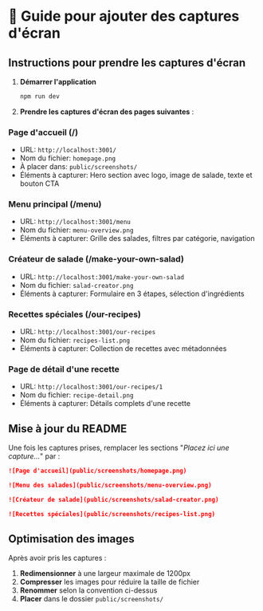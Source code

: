 # 📸 Guide pour ajouter des captures d'écran

## Instructions pour prendre les captures d'écran

1. **Démarrer l'application**
   ```bash
   npm run dev
   ```

2. **Prendre les captures d'écran des pages suivantes** :

### Page d'accueil (/)
- URL: `http://localhost:3001/`
- Nom du fichier: `homepage.png`
- À placer dans: `public/screenshots/`
- Éléments à capturer: Hero section avec logo, image de salade, texte et bouton CTA

### Menu principal (/menu)
- URL: `http://localhost:3001/menu`
- Nom du fichier: `menu-overview.png`
- Éléments à capturer: Grille des salades, filtres par catégorie, navigation

### Créateur de salade (/make-your-own-salad)
- URL: `http://localhost:3001/make-your-own-salad`
- Nom du fichier: `salad-creator.png`
- Éléments à capturer: Formulaire en 3 étapes, sélection d'ingrédients

### Recettes spéciales (/our-recipes)
- URL: `http://localhost:3001/our-recipes`
- Nom du fichier: `recipes-list.png`
- Éléments à capturer: Collection de recettes avec métadonnées

### Page de détail d'une recette
- URL: `http://localhost:3001/our-recipes/1`
- Nom du fichier: `recipe-detail.png`
- Éléments à capturer: Détails complets d'une recette

## Mise à jour du README

Une fois les captures prises, remplacer les sections "*Placez ici une capture...*" par :

```markdown
![Page d'accueil](public/screenshots/homepage.png)

![Menu des salades](public/screenshots/menu-overview.png)

![Créateur de salade](public/screenshots/salad-creator.png)

![Recettes spéciales](public/screenshots/recipes-list.png)
```

## Optimisation des images

Après avoir pris les captures :

1. **Redimensionner** à une largeur maximale de 1200px
2. **Compresser** les images pour réduire la taille de fichier
3. **Renommer** selon la convention ci-dessus
4. **Placer** dans le dossier `public/screenshots/`
